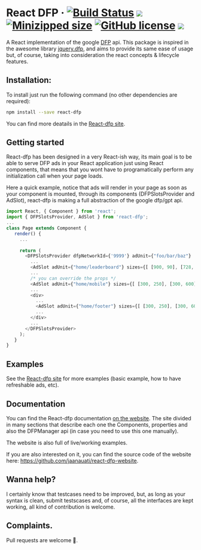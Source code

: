 # React DFP &middot; [![Build Status](https://travis-ci.org/jaanauati/react-dfp.svg?branch=master)](https://travis-ci.org/jaanauati/react-dfp) [![](https://img.shields.io/npm/dm/react-dfp.svg?label=DL)](https://github.com/jaanauati/react-dfp) [![Minizipped size](https://img.shields.io/bundlephobia/minzip/react-dfp.svg)](https://github.com/jaanauati/react-dfp) [![GitHub license](https://img.shields.io/badge/license-MIT-blue.svg)](https://github.com/jaanauati/react-dfp/blob/master/LICENSE) [![](https://img.shields.io/npm/dependency-version/react-dfp/peer/react.svg)](https://github.com/jaanauati/react-dfp/blob/master/LICENSE)




A React implementation of the google [DFP](https://developers.google.com/doubleclick-gpt/reference "GPT Reference") api. This package is inspired in the awesome library [jquery.dfp](https://github.com/coop182/jquery.dfp.js), and aims to provide its same ease of usage but, of course, taking into consideration the react concepts & lifecycle features.


## Installation:

To install just run the following command (no other dependencies are required):
```bash
npm install --save react-dfp
```
You can find more deatails in the [React-dfp site](http://react-dfp.ml/).


## Getting started

React-dfp has been designed in a very React-ish way, its main goal is to be able to serve DFP ads in your React application just using React components, that means that you wont have to programatically perform any initialization call when your page loads. 

Here a quick example, notice that ads will render in your page as soon as your component is mounted, through its components (DFPSlotsProvider and AdSlot), react-dfp is making a full abstraction of the google dfp/gpt api.

```javascript
import React, { Component } from 'react';
import { DFPSlotsProvider, AdSlot } from 'react-dfp';
...
class Page extends Component {
   render() {
     ...
     
     return (
       <DFPSlotsProvider dfpNetworkId={'9999'} adUnit={"foo/bar/baz"} ... >
         ...
         <AdSlot adUnit={"home/leaderboard"} sizes={[ [900, 90], [728, 90]]} />
         ...
         /* you can override the props */
         <AdSlot adUnit={"home/mobile"} sizes={[ [300, 250], [300, 600]]} />
         ...
         <div>
           ...
           <AdSlot adUnit={"home/footer"} sizes={[ [300, 250], [300, 600]]} />
           ...
         </div>
         ...
       </DFPSlotsProvider>
     );
   }
}
```

## Examples
See the [React-dfp site](http://react-dfp.ml/) for more examples (basic example, how to have refreshable ads, etc).

## Documentation

You can find the React-dfp documentation [on the website](http://react-dfp.ml/). The site divided in many sections that describe each one the Components, properties and also the DFPManager api (in case you need to use this one manually).

The website is also full of live/working examples.

If you are also interested on it, you can find the source code of the website here: https://github.com/jaanauati/react-dfp-website.


## Wanna help?
I certainly know that testcases need to be improved, but, as long as your syntax is clean, submit testscases and, of course, all the interfaces are kept working, all kind of contribution is welcome.

## Complaints.
Pull requests are welcome 🍻.
